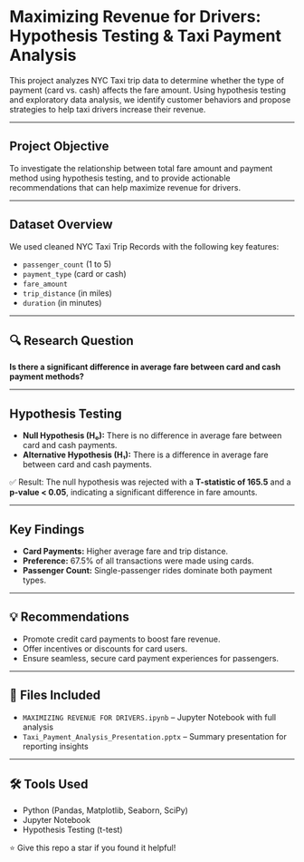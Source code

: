 # Maximizing Revenue for Drivers: Hypothesis Testing & Taxi Payment Analysis

This project analyzes NYC Taxi trip data to determine whether the type of payment (card vs. cash) affects the fare amount. Using hypothesis testing and exploratory data analysis, we identify customer behaviors and propose strategies to help taxi drivers increase their revenue.

---

##  Project Objective

To investigate the relationship between total fare amount and payment method using hypothesis testing, and to provide actionable recommendations that can help maximize revenue for drivers.

---

##  Dataset Overview

We used cleaned NYC Taxi Trip Records with the following key features:
- `passenger_count` (1 to 5)
- `payment_type` (card or cash)
- `fare_amount`
- `trip_distance` (in miles)
- `duration` (in minutes)

---

## 🔍 Research Question

**Is there a significant difference in average fare between card and cash payment methods?**

---

##  Hypothesis Testing

- **Null Hypothesis (H₀):** There is no difference in average fare between card and cash payments.
- **Alternative Hypothesis (H₁):** There is a difference in average fare between card and cash payments.

✅ Result: The null hypothesis was rejected with a **T-statistic of 165.5** and a **p-value < 0.05**, indicating a significant difference in fare amounts.

---

##  Key Findings

- **Card Payments:** Higher average fare and trip distance.
- **Preference:** 67.5% of all transactions were made using cards.
- **Passenger Count:** Single-passenger rides dominate both payment types.

---

## 💡 Recommendations

- Promote credit card payments to boost fare revenue.
- Offer incentives or discounts for card users.
- Ensure seamless, secure card payment experiences for passengers.

---

## 📁 Files Included

- `MAXIMIZING REVENUE FOR DRIVERS.ipynb` – Jupyter Notebook with full analysis
- `Taxi_Payment_Analysis_Presentation.pptx` – Summary presentation for reporting insights

---

## 🛠 Tools Used

- Python (Pandas, Matplotlib, Seaborn, SciPy)
- Jupyter Notebook
- Hypothesis Testing (t-test)



⭐️ Give this repo a star if you found it helpful!
